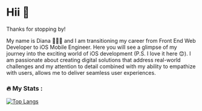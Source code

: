 <link rel="stylesheet" href="https://cdn.jsdelivr.net/gh/devicons/devicon@v2.15.1/devicon.min.css">



# Hii 👋

Thanks for stopping by! 
<br>

My name is Diana 👩🏻‍💻 and I am transitioning my career from Front End Web Developer to iOS Mobile Engineer. Here you will see a glimpse of my journey into the exciting world of iOS development (P.S. I love it here 😊). I am passionate about creating digital solutions that address real-world challenges and my attention to detail combined with my ability to empathize with users, allows me to deliver seamless user experiences.
### :fire: My Stats :


[![Top Langs](https://github-readme-stats.vercel.app/api/top-langs/?username=dianatduong)](https://github.com/anuraghazra/github-readme-stats)





<img src="https://komarev.com/ghpvc/?username=dianatduong&style=flat-square&color=blue" alt=""/>
